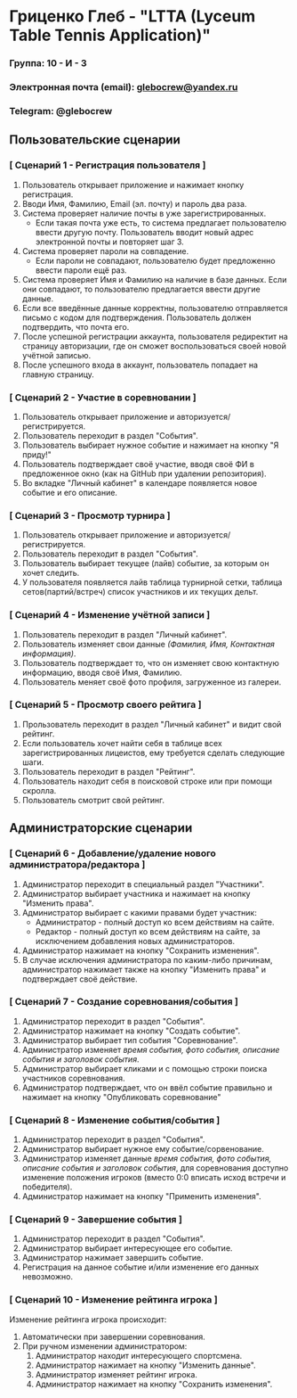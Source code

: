 # Гриценко Глеб - "LTTA (Lyceum Table Tennis Application)"
### Группа: 10 - И - 3
### Электронная почта (email): glebocrew@yandex.ru
### Telegram: @glebocrew

## Пользовательские сценарии

### [ Сценарий 1 - Регистрация пользователя ]
1. Пользователь открывает приложение и нажимает кнопку регистрация.
2. Вводи Имя, Фамилию, Email (эл. почту) и пароль два раза.
3. Система проверяет наличие почты в уже зарегистрированных.
    - Если такая почта уже есть, то система предлагает пользователю ввести другую почту. Пользователь вводит новый адрес электронной почты и повторяет шаг 3.
4. Система проверяет пароли на совпадение.
    - Если пароли не совпадают, пользователю будет предложенно ввести пароли ещё раз.
5. Система проверяет Имя и Фамилию на наличие в базе данных. Если они совпадают, то пользователю предлагается ввести другие данные.
6. Если все введённые данные корректны, пользователю отправляется письмо с кодом для подтверждения. Пользователь должен подтвердить, что почта его.
7. После успешной регистрации аккаунта, пользователя редиректит на страницу авторизации, где он сможет воспользоваться своей новой учётной записью.
8. После успешного входа в аккаунт, пользователь попадает на главную страницу.

### [ Сценарий 2 - Участие в соревновании ]
1. Пользователь открывает приложение и авторизуется/регистрируется.
2. Пользователь переходит в раздел "События".
3. Пользователь выбирает нужное событие и нажимает на кнопку "Я приду!"
4. Пользователь подтверждает своё участие, вводя своё ФИ в предложенное окно (как на GitHub при удалении репозитория).
5. Во вкладке "Личный кабинет" в календаре появляется новое событие и его описание.

### [ Сценарий 3 - Просмотр турнира ]
1. Пользователь открывает приложение и авторизуется/регистрируется.
2. Пользователь переходит в раздел "События".
3. Пользователь выбирает текущее (лайв) событие, за которым он хочет следить.
4. У пользователя появляется лайв таблица турнирной сетки, таблица сетов(партий/встреч) список участников и их текущих дельт.

### [ Сценарий 4 - Изменение учётной записи ]
1. Пользователь переходит в раздел "Личный кабинет".
2. Пользователь изменяет свои данные *(Фамилия, Имя, Контактная информация)*.
3. Пользователь подтверждает то, что он изменяет свою контактную информацию, вводя своё Имя, Фамилию. 
4. Пользователь меняет своё фото профиля, загруженное из галереи.

### [ Сценарий 5 - Просмотр своего рейтига ]
1. Прользователь переходит в раздел "Личный кабинет" и видит свой рейтинг.
2. Если пользователь хочет найти себя в таблице всех зарегистрированных лицеистов, ему требуется сделать следующие шаги.
3. Пользователь переходит в раздел "Рейтинг".
4. Пользователь находит себя в поисковой строке или при помощи скролла.
5. Пользователь смотрит свой рейтинг.

## Администраторские сценарии
### [ Сценарий 6 - Добавление/удаление нового администратора/редактора ]
1. Администратор переходит в специальный раздел "Участники".
2. Администратор выбирает участника и нажимает на кнопку "Изменить права".
3. Администратор выбирает с какими правами будет участник:
    - Администратор - полный доступ ко всем действиям на сайте.
    - Редактор - полный доступ ко всем действиям на сайте, за исключением добавления новых администраторов.
4. Администратор нажимает на кнопку "Сохранить изменения".
5. В случае исключения администратора по каким-либо причинам, администратор нажимает также на кнопку "Изменить права" и подтверждает своё действие.

### [ Сценарий 7 - Создание соревнования/события ]
1. Администратор переходит в раздел "События".
2. Администратор нажимает на кнопку "Создать событие".
3. Администратор выбирает тип события "Соревнование".
4. Администратор изменяет *время события, фото события, описание события и заголовок события*. 
5. Администратор выбирает кликами и с помощью строки поиска участников соревнования.
6. Администратор подтверждает, что он ввёл событие правильно и нажимает на кнопку "Опубликовать соревнование"

### [ Сценарий 8 - Изменение события/события ]
1. Администратор переходит в раздел "События".
2. Администратор выбирает нужное ему событие/сорвенование.
3. Администратор изменяет данные *время события, фото события, описание события и заголовок события*, для соревнования доступно изменение положения игроков (вместо 0:0 вписать исход встречи и победителя).
4. Администратор нажимает на кнопку "Применить изменения".

### [ Сценарий 9 - Завершение события ]
1. Администратор переходит в раздел "События".
2. Администратор выбирает интересующее его событие.
3. Администратор нажимает завершить событие.
4. Регистрация на данное событие и/или изменение его данных невозможно.

### [ Сценарий 10 - Изменение рейтинга игрока ]
Изменение рейтинга игрока происходит: <br>
1. Автоматически при завершении соревнования.
2. При ручном изменении администратором:
    1. Администратор находит интересующего спортсмена.
    2. Администратор нажимает на кнопку "Изменить данные".
    3. Администратор изменяет рейтинг игрока.
    4. Администратор нажимает на кнопку "Сохранить изменения".